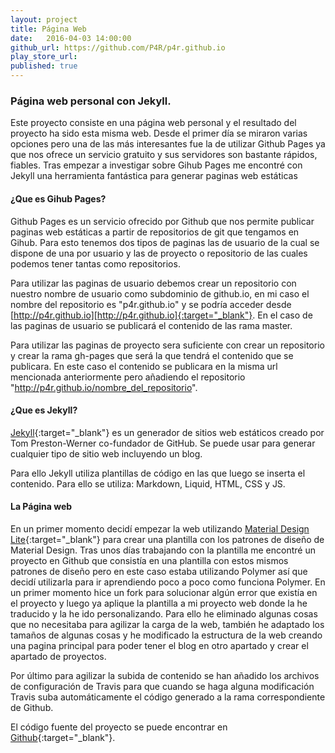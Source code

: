 ```yaml
---
layout: project
title: Página Web
date:   2016-04-03 14:00:00
github_url: https://github.com/P4R/p4r.github.io
play_store_url:
published: true
---
```


### Página web personal con Jekyll.

<!--more-->

Este proyecto consiste en una página web personal y el resultado del proyecto ha sido esta misma web.
Desde el primer día se miraron varias opciones pero una de las más interesantes fue la de utilizar Github Pages
ya que nos ofrece un servicio gratuito y sus servidores son bastante rápidos, fiables.
Tras empezar a investigar sobre Gihub Pages me encontré con Jekyll una herramienta fantástica para generar paginas web
estáticas 

#### ¿Que es Gihub Pages?

Github Pages es un servicio ofrecido por Github que nos permite publicar paginas web estáticas a partir
de repositorios de git que tengamos en Gihub. Para esto tenemos dos tipos de paginas las de usuario de la cual
se dispone de una por usuario y las de proyecto o repositorio de las cuales podemos tener tantas como repositorios.

Para utilizar las paginas de usuario debemos crear un repositorio con nuestro nombre de usuario como subdominio
de github.io, en mi caso el nombre del repositorio es "p4r.github.io" y se podría acceder desde
[http://p4r.github.io][http://p4r.github.io]{:target="_blank"}. En el caso de las paginas de usuario se publicará
el contenido de las rama master.

Para utilizar las paginas de proyecto sera suficiente con crear un repositorio y crear la rama gh-pages que será la
que tendrá el contenido que se publicara. En este caso el contenido se publicara en la misma url mencionada
anteriormente pero añadiendo el repositorio "http://p4r.github.io/nombre_del_repositorio".


#### ¿Que es Jekyll?

[Jekyll][jekyll_url]{:target="_blank"} es un generador de sitios web estáticos creado por Tom Preston-Werner
co-fundador de GitHub. Se puede usar para generar cualquier tipo de sitio web incluyendo un blog.

Para ello Jekyll utiliza plantillas de código en las que luego se inserta el contenido. Para ello se utiliza:
Markdown, Liquid, HTML, CSS y JS.

#### La Página web

En un primer momento decidí empezar la web utilizando [Material Design Lite][mdl_url]{:target="_blank"} para crear una
plantilla con los patrones de diseño de Material Design. Tras unos días trabajando con la plantilla me encontré un proyecto
en Github que consistía en una plantilla con estos mismos patrones de diseño pero en este caso estaba utilizando Polymer así
que decidí utilizarla para ir aprendiendo poco a poco como funciona Polymer. En un primer momento hice un fork para solucionar
algún error que existía en el proyecto y luego ya aplique la plantilla a mi proyecto web donde la he traducido y la he ido personalizando. Para ello he eliminado algunas cosas que no necesitaba para agilizar la carga de la web, también he adaptado
los tamaños de algunas cosas y he modificado la estructura de la web creando una pagina principal para poder tener el blog
en otro apartado y crear el apartado de proyectos. 

Por último para agilizar la subida de contenido se han añadido los archivos de configuración de Travis para que cuando se haga
alguna modificación Travis suba automáticamente el código generado a la rama correspondiente de Github.

El código fuente del proyecto se puede encontrar en [Github][github]{:target="_blank"}.


[http://p4r.github.io]: http://p4r.github.io
[jekyll_url]: https://jekyllrb.com
[mdl_url]:https://www.getmdl.io
[github]: https://github.com/P4R/p4r.github.io